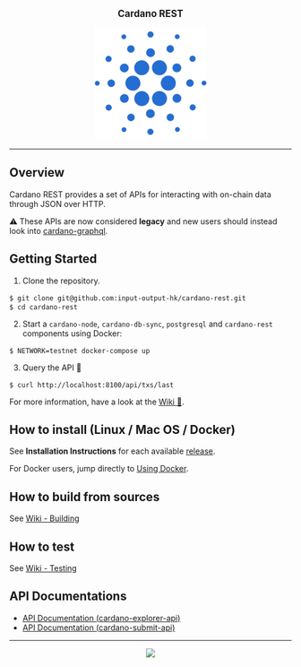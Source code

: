 <p align="center">
  <big><strong>Cardano REST</strong></big>
</p>

<p align="center">
  <img width="200" src=".github/images/cardano-logo.png"/>
</p>

<p align="center">
  <!--
  <a href="https://github.com/input-output-hk/cardano-rest/releases"><img src="https://img.shields.io/github/release-pre/input-output-hk/cardano-rest.svg?style=for-the-badge" /></a>
  <a href="https://buildkite.com/input-output-hk/cardano-rest"><img src="https://img.shields.io/buildkite/7ea3dac7a16f066d8dfc8f426a9a9f7a2131e899cd96c444cf/master?label=BUILD&style=for-the-badge"/></a>
  <a href="https://buildkite.com/input-output-hk/cardano-rest-nightly"><img src="https://img.shields.io/buildkite/59ea9363b8526e867005ca8839db47715bc5f661f36e490143/master?label=BENCHMARK&style=for-the-badge" /></a>
  <a href="https://travis-ci.org/input-output-hk/cardano-rest"><img src="https://img.shields.io/travis/input-output-hk/cardano-rest.svg?label=DOCS&style=for-the-badge" /></a>
  <a href="https://coveralls.io/github/input-output-hk/cardano-rest?branch=HEAD"><img src="https://img.shields.io/coveralls/github/input-output-hk/cardano-rest/HEAD?style=for-the-badge" /></a>
  -->
</p>

<hr/>

## Overview

Cardano REST provides a set of APIs for interacting with on-chain data
through JSON over HTTP.

:warning: These APIs are now considered **legacy** and new users should instead
look into [cardano-graphql](https://github.com/input-output-hk/cardano-graphql).

## Getting Started

1. Clone the repository.

```
$ git clone git@github.com:input-output-hk/cardano-rest.git
$ cd cardano-rest
```

2. Start a `cardano-node`, `cardano-db-sync`, `postgresql` and `cardano-rest` components using Docker:

```
$ NETWORK=testnet docker-compose up
```

3. Query the API :tada:

```
$ curl http://localhost:8100/api/txs/last 
```

For more information, have a look at the [Wiki :book:](https://github.com/input-output-hk/cardano-rest/wiki).

## How to install (Linux / Mac OS / Docker)

See **Installation Instructions** for each available [release](https://github.com/input-output-hk/cardano-rest/releases).

For Docker users, jump directly to [Using Docker](https://github.com/input-output-hk/cardano-rest/wiki/Docker).

## How to build from sources

See [Wiki - Building](https://github.com/input-output-hk/cardano-rest/wiki/Building)

## How to test

See [Wiki - Testing](https://github.com/input-output-hk/cardano-rest/wiki/Testing)

## API Documentations

- [API Documentation (cardano-explorer-api)](https://input-output-hk.github.io/cardano-rest/explorer-api)
- [API Documentation (cardano-submit-api)](https://input-output-hk.github.io/cardano-rest/submit-api)

<hr/>

<p align="center">
  <a href="https://github.com/input-output-hk/cardano-rest/blob/master/LICENSE"><img src="https://img.shields.io/github/license/input-output-hk/cardano-rest.svg?style=for-the-badge" /></a>
</p>
